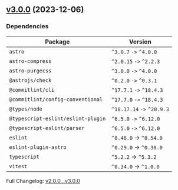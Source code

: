 ## [v3.0.0](https://github.com/ansidev/astro-basic-template/compare/v2.0.0...v3.0.0) (2023-12-06)

### Dependencies

| Package                            | Version                    |
| ---------------------------------- | -------------------------- |
| `astro`                            | `^3.0.7` `->` `^4.0.0`     |
| `astro-compress`                   | `^2.0.15` `->` `^2.2.3`    |
| `astro-purgecss`                   | `^3.0.0` `->` `^4.0.0`     |
| `@astrojs/check`                   | `^0.2.0` `->` `^0.3.1`     |
| `@commitlint/cli`                  | `^17.7.1` `->` `^18.4.3`   |
| `@commitlint/config-conventional`  | `^17.7.0` `->` `^18.4.3`   |
| `@types/node`                      | `^18.17.14` `->` `^20.9.3` |
| `@typescript-eslint/eslint-plugin` | `^6.5.0` `->` `^6.12.0`    |
| `@typescript-eslint/parser`        | `^6.5.0` `->` `^6.12.0`    |
| `eslint`                           | `^8.48.0` -> `^8.54.0`     |
| `eslint-plugin-astro`              | `^0.29.0` -> `^0.30.0`     |
| `typescript`                       | `^5.2.2` -> `^5.3.2`       |
| `vitest`                           | `^0.34.0` -> `^1.0.0`      |

Full Changelog: [v2.0.0...v3.0.0](https://github.com/ansidev/astro-basic-template/compare/v2.0.0...v3.0.0)
